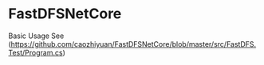 # FastDFSNetCore

Basic Usage See (https://github.com/caozhiyuan/FastDFSNetCore/blob/master/src/FastDFS.Test/Program.cs)
